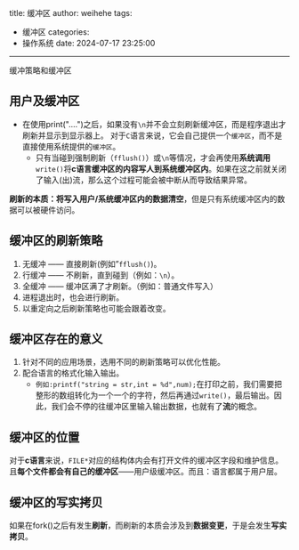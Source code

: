 title: 缓冲区
author: weihehe
tags:
  - 缓冲区
categories:
  - 操作系统
date: 2024-07-17 23:25:00
---
缓冲策略和缓冲区
<!--more-->
## 用户及缓冲区

- 在使用print("....")之后，如果没有`\n`并不会立刻刷新缓冲区，而是程序退出才刷新并显示到显示器上。
对于`C`语言来说，它会自己提供一个`缓冲区`，而不是直接使用系统提供的`缓冲区`。
	- 只有当碰到强制刷新（`fflush()`）或`\n`等情况，才会再使用**系统调用**`write()`将**c语言缓冲区的内容写人到系统缓冲区内**。如果在这之前就关闭了输入(出)流，那么这个过程可能会被中断从而导致结果异常。

**刷新的本质：将写入用户/系统缓冲区内的数据清空**，但是只有系统缓冲区内的数据可以被硬件访问。

## 缓冲区的刷新策略

1. 无缓冲 —— 直接刷新(例如”`fflush()`)。
2. 行缓冲 —— 不刷新，直到碰到（例如：`\n`）。
3. 全缓冲 —— 缓冲区满了才刷新。（例如：普通文件写入）
4. 进程退出时，也会进行刷新。
5. 以重定向之后刷新策略也可能会跟着改变。

## 缓冲区存在的意义

1. 针对不同的应用场景，选用不同的刷新策略可以优化性能。
2. 配合语言的格式化输入输出。
	- `例如:printf("string = str,int = %d",num);`在打印之前，我们需要把整形的数组转化为一个一个的字符，然后再通过`write()`，最后输出。因此，我们会不停的往缓冲区里输入输出数据，也就有了**流**的概念。

## 缓冲区的位置

对于**c语言**来说，`FILE*`对应的结构体内会有打开文件的缓冲区字段和维护信息。且**每个文件都会有自己的缓冲区**——用户级缓冲区。而且：语言都属于用户层。

## 缓冲区的写实拷贝

如果在fork()之后有发生**刷新**，而刷新的本质会涉及到**数据变更**，于是会发生**写实拷贝**。
